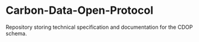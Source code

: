 # Carbon-Data-Open-Protocol
Repository storing technical specification and documentation for the CDOP schema.

